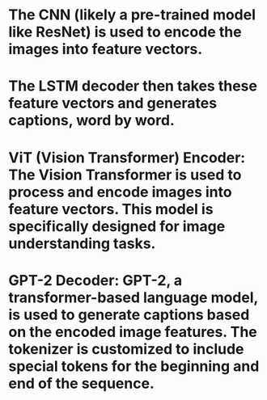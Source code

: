 # The CNN (likely a pre-trained model like ResNet) is used to encode the images into feature vectors.
# The LSTM decoder then takes these feature vectors and generates captions, word by word.

# ViT (Vision Transformer) Encoder: The Vision Transformer is used to process and encode images into feature vectors. This model is specifically designed for image understanding tasks.
# GPT-2 Decoder: GPT-2, a transformer-based language model, is used to generate captions based on the encoded image features. The tokenizer is customized to include special tokens for the beginning and end of the sequence.
